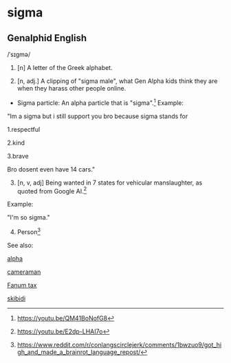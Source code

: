 
# sigma

## Genalphid English

/ˈsɪɡmə/
1. [n] A letter of the Greek alphabet.

2. [n, adj.] A clipping of "sigma male", what Gen Alpha kids think they are when they harass other people online.

  * Sigma particle: An alpha particle that is "sigma".[^3]
Example:

"Im a sigma but i still support you bro because sigma stands for

1.respectful

2.kind

3.brave


Bro dosent even have 14 cars."

3. [n, v, adj] Being wanted in 7 states for vehicular manslaughter, as quoted from Google AI.[^1]

Example:

"I'm so sigma."

4. Person[^2]

See also:

[alpha](alpha.md)

<a href="cameraman.md">cameraman</a>

<a href="fanum-tax.md">Fanum tax</a>

<a href="skibidi.md">skibidi</a>

[^1]: <https://youtu.be/E2dp-LHAI7o>
[^2]: <https://www.reddit.com/r/conlangscirclejerk/comments/1bwzuo9/got_high_and_made_a_brainrot_language_repost/>
[^3]: <https://youtu.be/QM41BoNofG8>